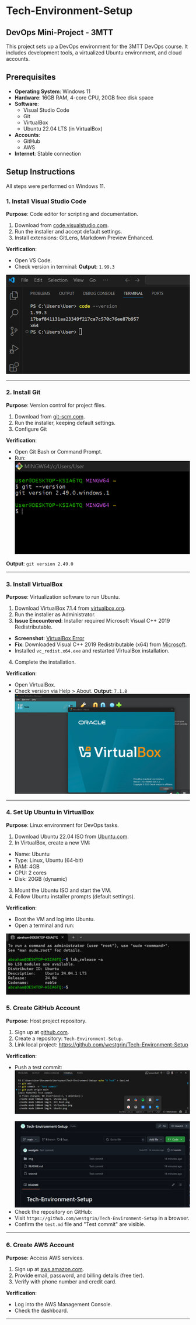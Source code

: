 # Tech-Environment-Setup
## DevOps Mini-Project - 3MTT

This project sets up a DevOps environment for the 3MTT DevOps course. It includes development tools, a virtualized Ubuntu environment, and cloud accounts.

## Prerequisites
- **Operating System**: Windows 11
- **Hardware**: 16GB RAM, 4-core CPU, 20GB free disk space
- **Software**:
  - Visual Studio Code
  - Git
  - VirtualBox
  - Ubuntu 22.04 LTS (in VirtualBox)
- **Accounts**:
  - GitHub
  - AWS
- **Internet**: Stable connection

## Setup Instructions

All steps were performed on Windows 11.

### 1. Install Visual Studio Code
**Purpose**: Code editor for scripting and documentation.

1. Download from [code.visualstudio.com](https://code.visualstudio.com).
2. Run the installer and accept default settings.
3. Install extensions: GitLens, Markdown Preview Enhanced.

**Verification**:
- Open VS Code.
- Check version in terminal:
**Output**: `1.99.3`


![vscode](./img/1.%20VScode.png)

---

### 2. Install Git
**Purpose**: Version control for project files.

1. Download from [git-scm.com](https://git-scm.com).
2. Run the installer, keeping default settings.
3. Configure Git

**Verification**:
- Open Git Bash or Command Prompt.
- Run:
![Git bash](./img/2.%20Git%20Bash.png)


**Output**: `git version 2.49.0`

---

### 3. Install VirtualBox
**Purpose**: Virtualization software to run Ubuntu.

1. Download VirtualBox 7.1.4 from [virtualbox.org](https://www.virtualbox.org).
2. Run the installer as Administrator.
3. **Issue Encountered**: Installer required Microsoft Visual C++ 2019 Redistributable.
 - **Screenshot**: [VirtualBox Error](./img/3.%20Virtual%20Box%20error.png)
 - **Fix**: Downloaded Visual C++ 2019 Redistributable (x64) from [Microsoft](https://learn.microsoft.com/en-us/cpp/windows/latest-supported-vc-redist).
 - Installed `vc_redist.x64.exe` and restarted VirtualBox installation.
4. Complete the installation.

**Verification**:
- Open VirtualBox.
- Check version via Help > About.
**Output**: `7.1.8`
![VirtualBox](./img/3.%20VirtualBox.png)

---

### 4. Set Up Ubuntu in VirtualBox
**Purpose**: Linux environment for DevOps tasks.

1. Download Ubuntu 22.04 ISO from [Ubuntu.com](https://ubuntu.com/download/desktop).
2. In VirtualBox, create a new VM:
 - Name: Ubuntu
 - Type: Linux, Ubuntu (64-bit)
 - RAM: 4GB
 - CPU: 2 cores
 - Disk: 20GB (dynamic)
3. Mount the Ubuntu ISO and start the VM.
4. Follow Ubuntu installer prompts (default settings).

**Verification**:
- Boot the VM and log into Ubuntu.
- Open a terminal and run:

![Ubuntu](./img/4.%20Ubuntu.png)

### 5. Create GitHub Account
**Purpose**: Host project repository.

1. Sign up at [github.com](https://github.com).
2. Create a repository: `Tech-Environment-Setup`.
3. Link local project:
 https://github.com/westgrin/Tech-Environment-Setup
 
**Verification**:
- Push a test commit:
![GitHub](./img/5.%20Git.png)
\
\
![GitHub](./img/5.%20GitHub.png)
- Check the repository on GitHub:
- Visit `https://github.com/westgrin/Tech-Environment-Setup` in a browser.
- Confirm the `test.md` file and "Test commit" are visible.

---

### 6. Create AWS Account
**Purpose**: Access AWS services.

1. Sign up at [aws.amazon.com](https://aws.amazon.com).
2. Provide email, password, and billing details (free tier).
3. Verify with phone number and credit card.

**Verification**:
- Log into the AWS Management Console.
- Check the dashboard.

---
